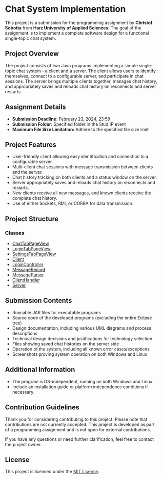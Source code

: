 # Chat System Implementation

This project is a submission for the programming assignment by **Christof Sobotta** from **Harz University of Applied Sciences**. The goal of the assignment is to implement a complete software design for a functional single-topic chat system.

## Project Overview

The project consists of two Java programs implementing a simple single-topic chat system - a client and a server. The client allows users to identify themselves, connect to a configurable server, and participate in chat sessions. The server brings multiple clients together, manages chat history, and appropriately saves and reloads chat history on reconnects and server restarts.

## Assignment Details

- **Submission Deadline:** February 23, 2024, 23:59
- **Submission Folder:** Specified folder in the Stud.IP event
- **Maximum File Size Limitation:** Adhere to the specified file size limit

## Project Features

- User-friendly client allowing easy identification and connection to a configurable server.
- Multi-client chat sessions with message transmission between clients and the server.
- Chat history tracking on both clients and a status window on the server.
- Server appropriately saves and reloads chat history on reconnects and restarts.
- New clients receive all new messages, and known clients receive the complete chat history.
- Use of either Sockets, RMI, or CORBA for data transmission.

## Project Structure

### Classes

- [ChatTabPageView](#link-to-javadocs)
- [LoginTabPageView](#link-to-javadocs)
- [SettingsTabPageView](#link-to-javadocs)
- [Client](#link-to-javadocs)
- [LoginController](#link-to-javadocs)
- [MessageRecord](#link-to-javadocs)
- [MessageParser](#link-to-javadocs)
- [ClientHandler](#link-to-javadocs)
- [Server](#link-to-javadocs)

## Submission Contents

- Runnable JAR files for executable programs
- Source code of the developed programs (excluding the entire Eclipse tree)
- Design documentation, including various UML diagrams and process descriptions
- Technical design decisions and justifications for technology selection
- Files showing saved chat histories on the server side
- Operation of the system, including all known error cases/exceptions
- Screenshots proving system operation on both Windows and Linux

## Additional Information

- The program is OS-independent, running on both Windows and Linux.
- Include an installation guide or platform independence conditions if necessary.

## Contribution Guidelines

Thank you for considering contributing to this project. Please note that contributions are not currently accepted. This project is developed as part of a programming assignment and is not open for external contributions.

If you have any questions or need further clarification, feel free to contact the project owner.

## License

This project is licensed under the [MIT License](LICENSE).
